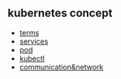 <!-- @import "[TOC]" {cmd="toc" depthFrom=1 depthTo=6 orderedList=false} -->

<!-- code_chunk_output -->

## kubernetes concept

- [terms](./terms.md)
- [services](./services.md)
- [pod](./pod.md)
- [kubectl](./kubectl.md)
- [communication&network](./communication&network.md)
